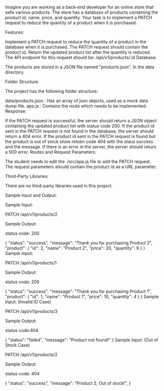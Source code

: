 Imagine you are working as a back-end developer for an online store that sells various products. The store has a database of products containing the product id, name, price, and quantity. Your task is to implement a PATCH request to reduce the quantity of a product when it is purchased.

Features:

Implement a PATCH request to reduce the quantity of a product in the database when it is purchased.
The PATCH request should contain the product id.
Return the updated product list after the quantity is reduced.
The API endpoint for this request should be: /api/v1/products/:id
Database:

The products are stored in a JSON file named "products.json". In the data directory.

Folder Structure:

The project has the following folder structure:

data/products.json : Has an array of json objects, used as a mock data dump file.
app.js : Contains the route which needs to be implemented.
Response:

If the PATCH request is successful, the server should return a JSON object containing the updated product list with status code 200.
If the product id sent in the PATCH request is not found in the database, the server should return a 404 error.
If the product id sent in the PATCH request is found but the product is out of stock show retuen code 404 with the staus success and the message.
If there is an error in the server, the server should return a 500 error.
Routes and Request Parameters:

The student needs to edit the ./src/app.js file to add the PATCH request. The request parameters should contain the product id as a URL parameter.

Third-Party Libraries:

There are no third-party libraries used in this project.

Sample Input and Output:

Sample Input:

PATCH /api/v1/products/2 

Sample Output:

status code: 200

{
    "status": "success",
    "message": "Thank you for purchasing Product 2",
    "product": {
        "id": 2,
        "name": "Product 2",
        "price": 20,
        "quantity": 9
    }
}
Sample Input:

PATCH /api/v1/products/1 

Sample Output:

status code: 200

{
    "status": "success",
    "message": "Thank you for purchasing Product 1",
    "product": {
        "id": 1,
        "name": "Product 1",
        "price": 10,
        "quantity": 4
    }
}
Sample Input: (Invalid ID Case)

PATCH /api/v1/products/3 

Sample Output:

status code:404

{ "status": "failed", "message": "Product not found!" } 
Sample Input: (Out of Stock Case)

PATCH /api/v1/products/2 

Sample Output:

status code: 404

{ "status": "success", "message": "Product 2, Out of stock!", }
